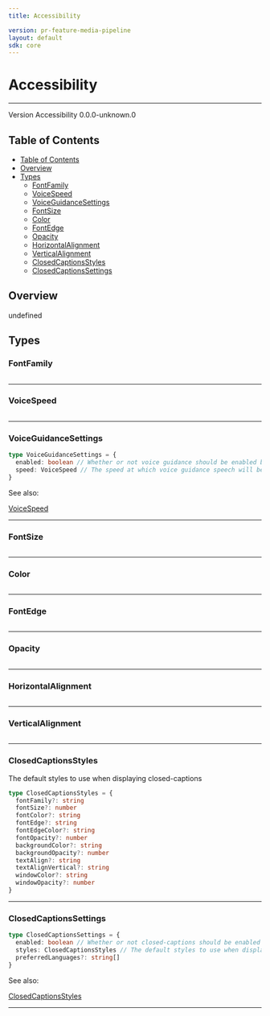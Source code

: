 ```yaml
---
title: Accessibility

version: pr-feature-media-pipeline
layout: default
sdk: core
---
```


# Accessibility

---

Version Accessibility 0.0.0-unknown.0

## Table of Contents

- [Table of Contents](#table-of-contents)
- [Overview](#overview)
- [Types](#types)
  - [FontFamily](#fontfamily)
  - [VoiceSpeed](#voicespeed)
  - [VoiceGuidanceSettings](#voiceguidancesettings)
  - [FontSize](#fontsize)
  - [Color](#color)
  - [FontEdge](#fontedge)
  - [Opacity](#opacity)
  - [HorizontalAlignment](#horizontalalignment)
  - [VerticalAlignment](#verticalalignment)
  - [ClosedCaptionsStyles](#closedcaptionsstyles)
  - [ClosedCaptionsSettings](#closedcaptionssettings)

## Overview

undefined

## Types

### FontFamily

```typescript

```

---

### VoiceSpeed

```typescript

```

---

### VoiceGuidanceSettings

```typescript
type VoiceGuidanceSettings = {
  enabled: boolean // Whether or not voice guidance should be enabled by default
  speed: VoiceSpeed // The speed at which voice guidance speech will be read back to the user
}
```

See also:

[VoiceSpeed](#voicespeed)

---

### FontSize

```typescript

```

---

### Color

```typescript

```

---

### FontEdge

```typescript

```

---

### Opacity

```typescript

```

---

### HorizontalAlignment

```typescript

```

---

### VerticalAlignment

```typescript

```

---

### ClosedCaptionsStyles

The default styles to use when displaying closed-captions

```typescript
type ClosedCaptionsStyles = {
  fontFamily?: string
  fontSize?: number
  fontColor?: string
  fontEdge?: string
  fontEdgeColor?: string
  fontOpacity?: number
  backgroundColor?: string
  backgroundOpacity?: number
  textAlign?: string
  textAlignVertical?: string
  windowColor?: string
  windowOpacity?: number
}
```

---

### ClosedCaptionsSettings

```typescript
type ClosedCaptionsSettings = {
  enabled: boolean // Whether or not closed-captions should be enabled by default
  styles: ClosedCaptionsStyles // The default styles to use when displaying closed-captions
  preferredLanguages?: string[]
}
```

See also:

[ClosedCaptionsStyles](#closedcaptionsstyles)

---
